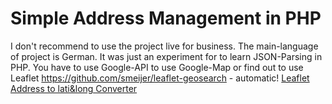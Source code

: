 # Simple Address Management in PHP

I don't recommend to use the project live for business. 
The main-language of project is German. It was just an experiment for to learn JSON-Parsing in PHP.
You have to use Google-API to use Google-Map or find out to use Leaflet https://github.com/smeijer/leaflet-geosearch - automatic!
[Leaflet Address to lati&long Converter](https://github.com/smeijer/leaflet-geosearch)

